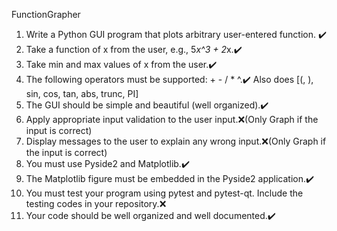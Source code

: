 FunctionGrapher
1. Write a Python GUI program that plots arbitrary user-entered function. ✔️
2. Take a function of x from the user, e.g., 5*x^3 + 2*x.✔️
3. Take min and max values of x from the user.✔️
4. The following operators must be supported: + - / * ^.✔️ Also does [(, ), sin, cos, tan, abs, trunc, PI]
5. The GUI should be simple and beautiful (well organized).✔️
6. Apply appropriate input validation to the user input.❌(Only Graph if the input is correct)
7. Display messages to the user to explain any wrong input.❌(Only Graph if the input is correct)
8. You must use Pyside2 and Matplotlib.✔️
9. The Matplotlib figure must be embedded in the Pyside2 application.✔️
10. You must test your program using pytest and pytest-qt. Include the testing codes in your repository.❌
11. Your code should be well organized and well documented.✔️
